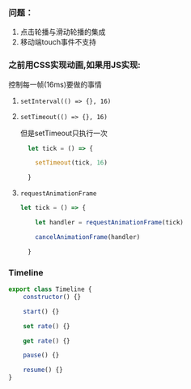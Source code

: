 ### 问题：

1. 点击轮播与滑动轮播的集成
2. 移动端touch事件不支持



### 之前用CSS实现动画,如果用JS实现:

控制每一帧(16ms)要做的事情

1. `setInterval(() => {}, 16)`

2. `setTimeout(() => {}, 16)` 

   但是setTimeout只执行一次

   ```js
     let tick = () => {
   
       setTimeout(tick, 16)
   
     }
   ```

3. `requestAnimationFrame`

   ```js
   let tick = () => {
   
       let handler = requestAnimationFrame(tick)
   
       cancelAnimationFrame(handler)
   
     }
   ```

   

   

### Timeline

```js
export class Timeline {
    constructor() {}

    start() {}

    set rate() {}

    get rate() {}

    pause() {}

    resume() {}
}
```

